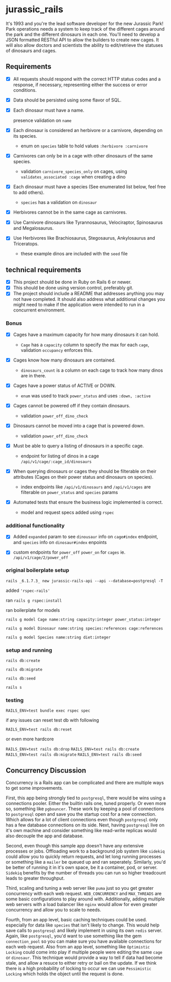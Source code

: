 # jurassic_rails
It's 1993 and you're the lead software developer for the new Jurassic Park! Park operations needs a system to keep track of the different cages around the park and the different dinosaurs in each one. You'll need to develop a JSON formatted RESTful API to allow the builders to create new cages. It will also allow doctors and scientists the ability to edit/retrieve the statuses of dinosaurs and cages.

## Requirements
- [x] All requests should respond with the correct HTTP status codes and a response, if necessary, representing either the success or error conditions.
- [x] Data should be persisted using some flavor of SQL.
- [x] Each dinosaur must have a name.

  presence validation on `name`

- [x] Each dinosaur is considered an herbivore or a carnivore, depending on its species.

  * enum on `species` table to hold values `:herbivore :carnivore`

- [x] Carnivores can only be in a cage with other dinosaurs of the same species.

  * validation `carnivore_species_only` on cages, using `validates_associated :cage` when creating a dino

- [x] Each dinosaur must have a species (See enumerated list below, feel free to add others).

  * `species` has a validation on `dinosaur`

- [x] Herbivores cannot be in the same cage as carnivores.
- [x] Use Carnivore dinosaurs like Tyrannosaurus, Velociraptor, Spinosaurus and Megalosaurus.
- [x] Use Herbivores like Brachiosaurus, Stegosaurus, Ankylosaurus and Triceratops.

  * these example dinos are included with the `seed` file

## technical requirements
- [x] This project should be done in Ruby on Rails 6 or newer.
- [x] This should be done using version control, preferably git.
- [x] The project should include a README that addresses anything you may not have completed. It should also address what additional changes you might need to make if the application were intended to run in a concurrent environment.

### Bonus
- [x] Cages have a maximum capacity for how many dinosaurs it can hold.

  * `Cage` has a `capacity` column to specify the max for each `cage`,
  validation `occupancy` enforces this.

- [x] Cages know how many dinosaurs are contained.

  * `dinosaurs_count` is a column on each cage to track how many dinos are in there.

- [x] Cages have a power status of ACTIVE or DOWN.

  * `enum` was used to track `power_status` and uses `:down, :active`

- [x] Cages cannot be powered off if they contain dinosaurs.

  * validation `power_off_dino_check`

- [x] Dinosaurs cannot be moved into a cage that is powered down.

  * validation `power_off_dino_check`

- [x] Must be able to query a listing of dinosaurs in a specific cage.

  * endpoint for listing of dinos in a cage `/api/v1/cage/:cage_id/dinosaurs`

- [x] When querying dinosaurs or cages they should be filterable on their attributes (Cages on their  power status and dinosaurs on species).

  * index endpoints like `/api/v1/dinosaurs` and `/api/v1/cages` are filterable on `power_status` and `species` params

- [x] Automated tests that ensure the business logic implemented is correct.

  * model and request specs added using `rspec`

### additional functionality

- [x] Added `expanded` param to see `dinousaur` info on `cage#index` endpoint, and `species` info on `dinosaur#index` enpoints

- [x] custom endpoints for `power_off` `power_on` for `cages` ie. `/api/v1/cage/2/power_off`


### original boilerplate setup
`rails _6.1.7.3_ new jurassic-rails-api --api --database=postgresql -T`

added `'rspec-rails'`

ran `rails g rspec:install`

ran boilerplate for models

`rails g model Cage name:string capacity:integer power_status:integer`

`rails g model Dinosaur name:string species:references cage:references`

`rails g model Species name:string diet:integer`

### setup and running
`rails db:create`

`rails db:migrate`

`rails db:seed`

`rails s`

### testing
`RAILS_ENV=test bundle exec rspec spec`

if any issues can reset test db with following

`RAILS_ENV=test rails db:reset`

or even more hardcore

`RAILS_ENV=test rails db:drop`
`RAILS_ENV=test rails db:create`
`RAILS_ENV=test rails db:migrate`
`RAILS_ENV=test rails db:seed`

## Concurrency Discussion
Concurrency is a Rails app can be complicated and there are multiple ways to get some improvements.

First, this app being strongly tied to `postgresql`, there would be wins using a connections pooler. Either the builtin rails one, tuned properly. Or even more so, something like `pgbouncer`. These work by keeping a pool of connections to `postgresql` open and save you the startup cost for a new connection. Which allows for a lot of client connections even though `postgresql` only has a few database connections on its side. Next, having `postgresql` live on it's own machine and consider something like read-write replicas would also decouple the app and database.

Second, even though this sample app doesn't have any extensive processes or jobs. Offloading work to a background job system like `sidekiq` could allow you to quickly return requests, and let long running processes or something like a `mailer` be queued up and ran seperately. Similarly, you'd be better of running it in it's own space, be it a container, pod, or server. `Sidekiq` benefits by the number of threads you can run so higher treadcount leads to greater throughput.

Third, scaling and tuning a web server like `puma` just so you get greater concurrency with each web request. `WEB_CONCURRENCY` and `MAX_THREADS` are some basic configurations to play around with. Additionally, adding multiple web servers with a load balancer like `nginx` would allow for even greater concurrency and allow you to scale to needs.

Fourth, from an app level, basic caching techniques could be used. especially for data like `species` that isn't likely to change. This would help save calls to `postgresql` and likely implement in using its own `redis` server. Again, like `postgresql`, you'd want to use something like the gem `connection_pool` so you can make sure you have available connections for each web request. Also from an app level, something like `Optimistic Locking` could come into play if multiple people were editing the same `cage` or `dinosaur`. This technique would provide a way to tell if data had become stale, and allow a resuce to either retry or bail on the update. If we think there is a high probability of locking to occur we can use `Pessimistic Locking` which holds the object until the request is done.
